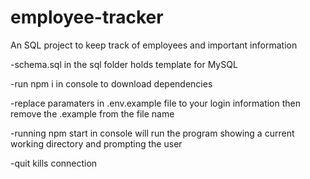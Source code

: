 # employee-tracker

An SQL project to keep track of employees and important information

-schema.sql in the sql folder holds template for MySQL

-run npm i in console to download dependencies

-replace paramaters in .env.example file to your login information then remove the .example from the file name

-running npm start in console will run the program showing a current working directory and prompting the user

-quit kills connection 